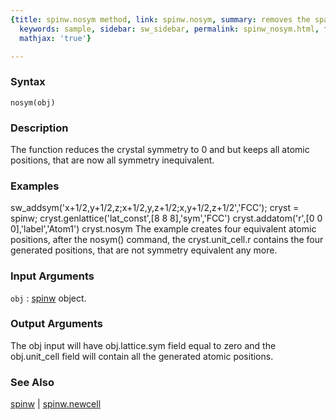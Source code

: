 ```yaml
---
{title: spinw.nosym method, link: spinw.nosym, summary: removes the space group symmetry,
  keywords: sample, sidebar: sw_sidebar, permalink: spinw_nosym.html, folder: spinw,
  mathjax: 'true'}

---
```


### Syntax

`nosym(obj)`

### Description

The function reduces the crystal symmetry to  0 and but keeps all atomic
positions, that are now all symmetry inequivalent.
 

### Examples

sw_addsym('x+1/2,y+1/2,z;x+1/2,y,z+1/2;x,y+1/2,z+1/2','FCC');
cryst = spinw;
cryst.genlattice('lat_const',[8 8 8],'sym','FCC')
cryst.addatom('r',[0 0 0],'label','Atom1')
cryst.nosym
The example creates four equivalent atomic positions, after the nosym()
command, the cryst.unit_cell.r contains the four generated positions,
that are not symmetry equivalent any more.

### Input Arguments

`obj`
: [spinw](spinw.html) object.

### Output Arguments

The obj input will have obj.lattice.sym field equal to zero and the
obj.unit_cell field will contain all the generated atomic positions.

### See Also

[spinw](spinw.html) \| [spinw.newcell](spinw_newcell.html)

